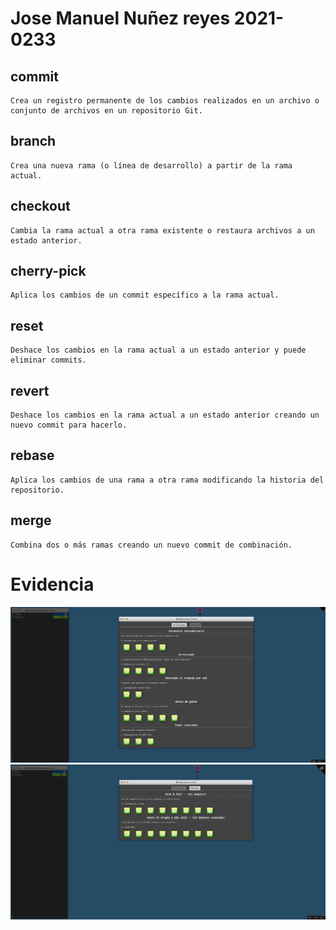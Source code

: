 # Jose Manuel Nuñez reyes 2021-0233

## commit
    Crea un registro permanente de los cambios realizados en un archivo o conjunto de archivos en un repositorio Git.
## branch
    Crea una nueva rama (o línea de desarrollo) a partir de la rama actual.
## checkout
    Cambia la rama actual a otra rama existente o restaura archivos a un estado anterior.
## cherry-pick
    Aplica los cambios de un commit específico a la rama actual.
## reset
    Deshace los cambios en la rama actual a un estado anterior y puede eliminar commits.
## revert
    Deshace los cambios en la rama actual a un estado anterior creando un nuevo commit para hacerlo.
## rebase
    Aplica los cambios de una rama a otra rama modificando la historia del repositorio.
## merge
    Combina dos o más ramas creando un nuevo commit de combinación.

# Evidencia

!['evidencia'](./img//1.png)
!['evidencia2'](./img//2.png)

